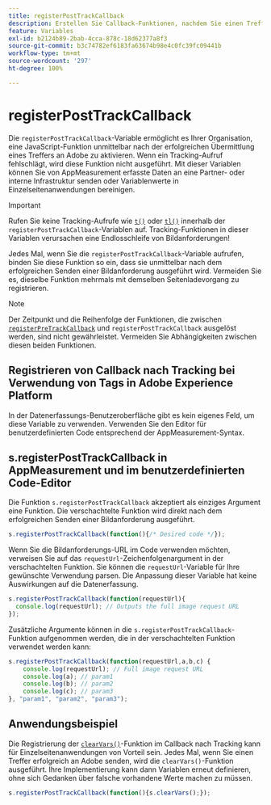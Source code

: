 ```yaml
---
title: registerPostTrackCallback
description: Erstellen Sie Callback-Funktionen, nachdem Sie einen Treffer an Adobe gesendet haben.
feature: Variables
exl-id: b2124b89-2bab-4cca-878c-18d62377a8f3
source-git-commit: b3c74782ef6183fa63674b98e4c0fc39fc09441b
workflow-type: tm+mt
source-wordcount: '297'
ht-degree: 100%

---
```


# registerPostTrackCallback

Die `registerPostTrackCallback`-Variable ermöglicht es Ihrer Organisation, eine JavaScript-Funktion unmittelbar nach der erfolgreichen Übermittlung eines Treffers an Adobe zu aktivieren. Wenn ein Tracking-Aufruf fehlschlägt, wird diese Funktion nicht ausgeführt. Mit dieser Variablen können Sie von AppMeasurement erfasste Daten an eine Partner- oder interne Infrastruktur senden oder Variablenwerte in Einzelseitenanwendungen bereinigen.

>[!IMPORTANT]
>
>Rufen Sie keine Tracking-Aufrufe wie [`t()`](t-method.md) oder [`tl()`](tl-method.md) innerhalb der `registerPostTrackCallback`-Variablen auf. Tracking-Funktionen in dieser Variablen verursachen eine Endlosschleife von Bildanforderungen!

Jedes Mal, wenn Sie die `registerPostTrackCallback`-Variable aufrufen, binden Sie diese Funktion so ein, dass sie unmittelbar nach dem erfolgreichen Senden einer Bildanforderung ausgeführt wird. Vermeiden Sie es, dieselbe Funktion mehrmals mit demselben Seitenladevorgang zu registrieren.

>[!NOTE]
>
>Der Zeitpunkt und die Reihenfolge der Funktionen, die zwischen [`registerPreTrackCallback`](registerpretrackcallback.md) und `registerPostTrackCallback` ausgelöst werden, sind nicht gewährleistet. Vermeiden Sie Abhängigkeiten zwischen diesen beiden Funktionen.

## Registrieren von Callback nach Tracking bei Verwendung von Tags in Adobe Experience Platform

In der Datenerfassungs-Benutzeroberfläche gibt es kein eigenes Feld, um diese Variable zu verwenden. Verwenden Sie den Editor für benutzerdefinierten Code entsprechend der AppMeasurement-Syntax.

## s.registerPostTrackCallback in AppMeasurement und im benutzerdefinierten Code-Editor

Die Funktion `s.registerPostTrackCallback` akzeptiert als einziges Argument eine Funktion. Die verschachtelte Funktion wird direkt nach dem erfolgreichen Senden einer Bildanforderung ausgeführt.

```js
s.registerPostTrackCallback(function(){/* Desired code */});
```

Wenn Sie die Bildanforderungs-URL im Code verwenden möchten, verweisen Sie auf das `requestUrl`-Zeichenfolgenargument in der verschachtelten Funktion. Sie können die `requestUrl`-Variable für Ihre gewünschte Verwendung parsen. Die Anpassung dieser Variable hat keine Auswirkungen auf die Datenerfassung.

```js
s.registerPostTrackCallback(function(requestUrl){
  console.log(requestUrl); // Outputs the full image request URL
});
```

Zusätzliche Argumente können in die `s.registerPostTrackCallback`-Funktion aufgenommen werden, die in der verschachtelten Funktion verwendet werden kann:

```js
s.registerPostTrackCallback(function(requestUrl,a,b,c) {
    console.log(requestUrl); // Full image request URL
    console.log(a); // param1
    console.log(b); // param2
    console.log(c); // param3
}, "param1", "param2", "param3");
```

## Anwendungsbeispiel

Die Registrierung der [`clearVars()`](clearvars.md)-Funktion im Callback nach Tracking kann für Einzelseitenanwendungen von Vorteil sein. Jedes Mal, wenn Sie einen Treffer erfolgreich an Adobe senden, wird die `clearVars()`-Funktion ausgeführt. Ihre Implementierung kann dann Variablen erneut definieren, ohne sich Gedanken über falsche vorhandene Werte machen zu müssen.

```js
s.registerPostTrackCallback(function(){s.clearVars();});
```
